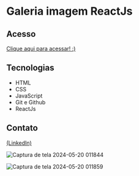 
# Galeria imagem ReactJs

## Acesso
 [Clique aqui para acessar! :)](https://galeria-imagem.vercel.app/)

## Tecnologias

- HTML
- CSS
- JavaScript
- Git e Github
- ReactJs

## Contato
[(LinkedIn)](https://www.linkedin.com/in/grazielly-raissa-pereira-b511342b6?)

![Captura de tela 2024-05-20 011844](https://github.com/GraziellyRaissa1/Galeria-Imagem-ReactJs/assets/147439694/e4406b71-964d-4810-ba39-98365c0edf98)

![Captura de tela 2024-05-20 011859](https://github.com/GraziellyRaissa1/Galeria-Imagem-ReactJs/assets/147439694/eebbef44-a888-4fcc-8704-0aeed5710ddf)

